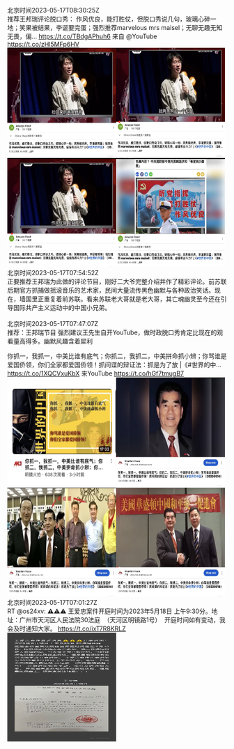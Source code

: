 北京时间2023-05-17T08:30:25Z<br>推荐王邦瑞评论脱口秀：
作风优良，能打胜仗，但脱口秀说几句，玻璃心碎一地；笑果被结果，李诞要完蛋；强烈推荐marvelous mrs maisel；无聊无趣无知无畏，偏... https://t.co/TBdgAPhuh6 来自 @YouTube https://t.co/zHl5MFp6HV<br><img src='/temp/2023/1658631018146852864_0.jpg' width='250' height='250'><img src='/temp/2023/1658631018146852864_1.jpg' width='250' height='250'><img src='/temp/2023/1658631018146852864_2.jpg' width='250' height='250'><img src='/temp/2023/1658631018146852864_3.jpg' width='250' height='250'><br>北京时间2023-05-17T07:54:52Z<br>正要推荐王邦瑞为此做的评论节目，刚好二大爷完整介绍并作了精彩评论。前苏联后期官方抓捕做摇滚音乐的艺术家，民间大量流传黑色幽默与各种政治笑话。现在，墙国里正重复着前苏联。看来苏联老大哥就是老大哥，其亡魂幽灵至今还在引导国际共产主义运动中的中国小兄弟。<br><br>北京时间2023-05-17T07:47:07Z<br>推荐：王邦瑞节目
强烈建议王先生自开YouTube，做时政脱口秀肯定比现在的观看量高得多。幽默风趣含着犀利

你抓一，我抓一，中美比谁有底气；你抓二，我抓二，中美拼命抓小辫；你骂谁是爱国侨领，你们全家都爱国侨领！抓间谍的辩证法：抓是为了放 |《#世界的中... https://t.co/1XQCVxuKbX 来YouTube https://t.co/hGf7tmugB7<br><img src='/temp/2023/1658620123769348097_0.jpg' width='250' height='250'><img src='/temp/2023/1658620123769348097_1.jpg' width='250' height='250'><img src='/temp/2023/1658620123769348097_2.jpg' width='250' height='250'><img src='/temp/2023/1658620123769348097_3.jpg' width='250' height='250'><br>北京时间2023-05-17T07:01:27Z<br>RT @os24xv: ⚠️⚠️⚠️ 王爱忠案件开庭时间为2023年5月18日 上午9:30分。地址：广州市天河区人民法院30法庭  （天河区明镜路1号）  开庭时间如有变动，我会及时通知大家。 https://t.co/ixT7R8KRLZ<br><img src='/temp/2023/1658608628834639874_0.jpg' width='250' height='250'><br>